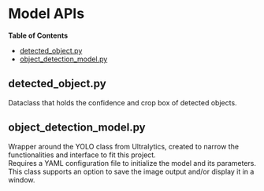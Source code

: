 
<!-- TOC ignore:true -->
# Model APIs
**Table of Contents**
<!-- TOC -->

* [detected_object.py](#camera_capturepy)
* [object_detection_model.py](#object_detection_modelpy)

<!-- /TOC -->

## detected_object.py
Dataclass that holds the confidence and crop box of detected objects.

## object_detection_model.py
Wrapper around the YOLO class from Ultralytics, created to narrow the functionalities and interface to fit this project.\
Requires a YAML configuration file to initialize the model and its parameters.
This class supports an option to save the image output and/or display it in a window.
